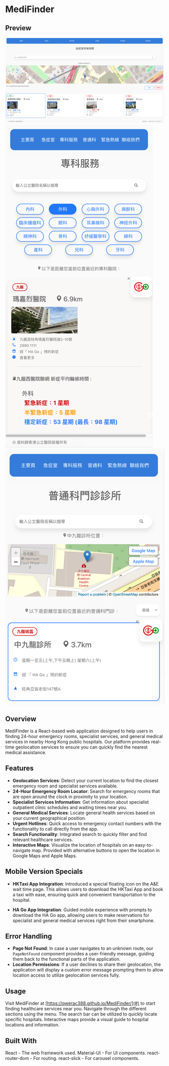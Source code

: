 # MediFinder

## Preview

![Preview of the Currency Converter Chrome Extension](/Image1.png)
![Preview of the Currency Converter Chrome Extension](/Image2a.png)
![Preview of the Currency Converter Chrome Extension](/Image3a.png)

## Overview

MediFinder is a React-based web application designed to help users in finding 24-hour emergency rooms, specialist services, and general medical services in nearby Hong Kong public hospitals. Our platform provides real-time geolocation services to ensure you can quickly find the nearest medical assistance.

## Features

- **Geolocation Services**: Detect your current location to find the closest emergency room and specialist services available.
- **24-Hour Emergency Room Locator**: Search for emergency rooms that are open around the clock in proximity to your location.
- **Specialist Services Information**: Get information about specialist outpatient clinic schedules and waiting times near you.
- **General Medical Services**: Locate general health services based on your current geographical position.
- **Urgent Hotlines**: Quick access to emergency contact numbers with the functionality to call directly from the app.
- **Search Functionality**: Integrated search to quickly filter and find relevant healthcare services.
- **Interactive Maps**: Visualize the location of hospitals on an easy-to-navigate map. Provided with alternative buttons to open the location in Google Maps and Apple Maps.

## Mobile Version Specials

- **HKTaxi App Integration**: Introduced a special floating icon on the A&E wait time page. This allows users to download the HKTaxi App and book a taxi with ease, ensuring quick and convenient transportation to the hospital.

- **HA Go App Integration**: Guided mobile experience with prompts to download the HA Go app, allowing users to make reservations for specialist and general medical services right from their smartphone.

## Error Handling

- **Page Not Found**: In case a user navigates to an unknown route, our `PageNotFound` component provides a user-friendly message, guiding them back to the functional parts of the application.
- **Location Permissions**: If a user declines to share their geolocation, the application will display a custom error message prompting them to allow location access to utilize geolocation services fully.

## Usage

Visit MediFinder at [https://qwerac388.github.io/MediFinder/](#) to start finding healthcare services near you. Navigate through the different sections using the menu. The search bar can be utilized to quickly locate specific hospitals. Interactive maps provide a visual guide to hospital locations and information.

## Built With

React - The web framework used.
Material-UI - For UI components.
react-router-dom - For routing.
react-slick - For carousel components.
